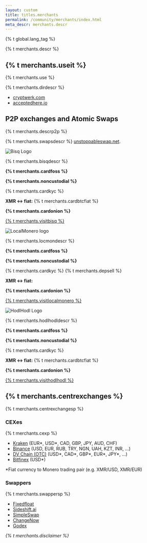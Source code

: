 ```yaml
---
layout: custom
title: titles.merchants
permalink: /community/merchants/index.html
meta_descr: merchants.descr
---
```

{% t global.lang_tag %}
<section class="container">
  <div class="merchants site-wrap">
    <div class="text-center container description">
      <p>{% t merchants.descr %}</p>
    </div>
    <div class="full col-lg-12 col-md-12 col-sm-12 col-xs-12">
      <div class="info-block">
        <h2>{% t merchants.useit %}</h2>
        <p>{% t merchants.use %}</p>
        <p>{% t merchants.dirdescr %}</p>
        <ul class="logo">
          <li><a href="https://cryptwerk.com/pay-with/xmr/">cryptwerk.com</a></li>
          <li><a href="https://www.acceptedhere.io/catalog/currency/xmr/">acceptedhere.io</a></li>
        </ul>
      </div>
    </div>
    <div class="full col-lg-12 col-md-12 col-sm-12 col-xs-12">
      <div class="info-block">
        <h2>P2P exchanges and Atomic Swaps</h2>
        <p>{% t merchants.descrp2p %}</p>
        <p>{% t merchants.swapsdescr %} <a href="https://unstoppableswap.net/">unstoppableswap.net</a>.</p>
      </div>
    </div>
    <div class="row">
      <div class="left half no-pad-sm col-lg-6 col-md-6 col-sm-12 col-xs-12">
        <div class="info-block">
          <div class="center-xs">
            <img class="merch" src="/img/merchants/bisq.svg" alt="Bisq Logo" title="Bisq">
            <p>{% t merchants.bisqdescr %}</p>
          </div>
          <div>
            <p><b>{% t merchants.cardfoss %}</b> <span class="check"></span></p>
            <p><b>{% t merchants.noncustodial %}</b> <span class="check"></span></p>
            <p>{% t merchants.cardkyc %} <span class="check"></span></p>
            <p><b>XMR &#8596; fiat:</b> <span class="cross"></span> {% t merchants.cardbtcfiat %}</p>
            <p><b>{% t merchants.cardonion %}</b> <span class="cross"></span></p>
          </div>
          <div class="center-xs">
          <p><a href="https://bisq.network/" class="btn-link btn-fixed btn-primary-top">{% t merchants.visitbisq %}</a></p>
          </div>
        </div>
      </div>
      <div class="right half no-pad-sm col-lg-6 col-md-6 col-sm-12 col-xs-12">
        <div class="info-block">
          <div class="center-xs">
            <img class="merch" src="/img/merchants/localmonero.png" alt="LocalMonero logo" title="LocalMonero">
            <p>{% t merchants.locmondescr %}</p>
          </div>
          <div>
            <p><b>{% t merchants.cardfoss %}</b> <span class="cross"></span></p>
            <p><b>{% t merchants.noncustodial %}</b> <span class="cross"></span></p>
            <p>{% t merchants.cardkyc %} {% t merchants.depsell %}</p>
            <p><b>XMR &#8596; fiat:</b> <span class="check"></span></p>
            <p><b>{% t merchants.cardonion %}</b> <span class="check"></span></p>
          </div>
          <div class="center-xs">
            <p><a href="https://localmonero.co" class="btn-link btn-fixed btn-primary-top">{% t merchants.visitlocalmonero %}</a></p>
          </div>
        </div>
      </div>
      <div class="left half no-pad-sm col-lg-6 col-md-6 col-sm-12 col-xs-12">
        <div class="info-block">
          <div class="center-xs">
            <img class="merch" src="/img/merchants/hodlhodl.jpg" alt="HodlHodl Logo" title="HodlHodl">
            <p>{% t merchants.hodlhodldescr %}</p>
          </div>
          <div>
            <p><b>{% t merchants.cardfoss %}</b> <span class="cross"></span></p>
            <p><b>{% t merchants.noncustodial %}</b> <span class="check"></span></p>
            <p>{% t merchants.cardkyc %} <span class="check"></span></p>
            <p><b>XMR &#8596; fiat:</b> <span class="cross"></span> {% t merchants.cardbtcfiat %}</p>
            <p><b>{% t merchants.cardonion %}</b> <span class="cross"></span></p>
          </div>
          <div class="center-xs">
            <p><a href="https://hodlhodl.com" class="btn-link btn-fixed btn-primary-top">{% t merchants.visithodlhodl %}</a></p>
          </div>
        </div>
      </div>
    </div>
    <div class="full col-lg-12 col-md-12 col-sm-12 col-xs-12">
      <div class="info-block">
        <h2>{% t merchants.centrexchanges %}</h2>
        <p>{% t merchants.centrexchangesp %}</p>
        <h3>CEXes</h3>
        <p>{% t merchants.cexp %}</p>
        <ul class="logo">
            <li><a href="https://www.kraken.com/">Kraken</a> (EUR*, USD*, CAD, GBP, JPY, AUD, CHF)</li>
            <li><a href="https://www.binance.com/trade.html?symbol=XMR_BTC">Binance</a> (USD, EUR, RUB, TRY, NGN, UAH, KZT, INR, ...)</li>
            <li><a href="https://dvchain.co/">DV Chain (OTC)</a> (USD*, CAD*, GBP*, EUR*, JPY*, ...)</li>
            <li><a href="https://www.bitfinex.com/">Bitfinex</a> (USD*)</li>
          </ul>
          <p>*Fiat currency to Monero trading pair (e.g. XMR/USD, XMR/EUR)</p>
        <h3>Swappers</h3>
        <p>{% t merchants.swappersp %}</p>
        <ul class="logo">
            <li><a href="https://fixedfloat.com/">Fixedfloat</a></li>
            <li><a href="https://sideshift.ai/">Sideshift.ai</a></li>
            <li><a href="https://simpleswap.io/">SimpleSwap</a></li>
            <li><a href="https://changenow.io/">ChangeNow</a></li>
            <li><a href="https://godex.io/">Godex</a></li>
          </ul>
      </div>
    </div>
    <div class="text-center container description">
      <p><em>{% t merchants.disclaimer %}</em></p>
    </div>
  </div>
</section>
